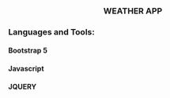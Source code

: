 <h3 align="center">WEATHER APP</h3>

<h3 align="left">Languages and Tools:</h3>
<h4>Bootstrap 5</h4>
<h4>Javascript</h4>
<h4>JQUERY</h4>
